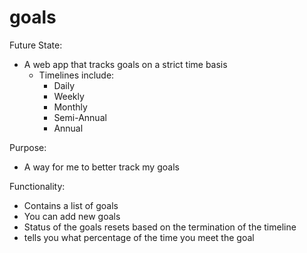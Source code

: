 # goals

Future State:
- A web app that tracks goals on a strict time basis
    - Timelines include:
        - Daily
        - Weekly
        - Monthly
        - Semi-Annual
        - Annual

Purpose:
- A way for me to better track my goals


Functionality:
- Contains a list of goals
- You can add new goals
- Status of the goals resets based on the termination of the timeline
- tells you what percentage of the time you meet the goal

